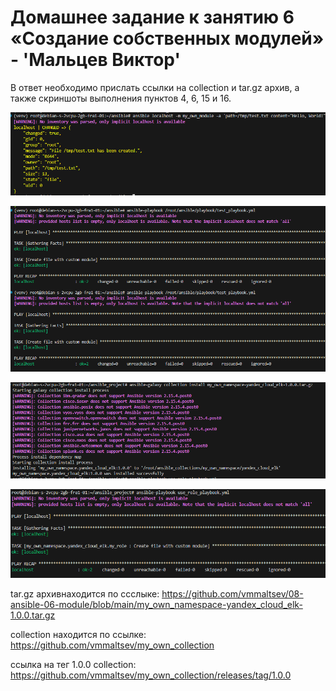 # Домашнее задание к занятию 6 «Создание собственных модулей» - 'Мальцев Виктор'


В ответ необходимо прислать ссылки на collection и tar.gz архив, а также скриншоты выполнения пунктов 4, 6, 15 и 16.

![Изображение](https://github.com/vmmaltsev/screenshot/blob/main/Screenshot_33.png "4")

![Изображение](https://github.com/vmmaltsev/screenshot/blob/main/Screenshot_34.png "6")

![Изображение](https://github.com/vmmaltsev/screenshot/blob/main/Screenshot_35.png "15")

![Изображение](https://github.com/vmmaltsev/screenshot/blob/main/Screenshot_36.png "16")

tar.gz архивнаходится по ссслыке: https://github.com/vmmaltsev/08-ansible-06-module/blob/main/my_own_namespace-yandex_cloud_elk-1.0.0.tar.gz

collection находится по ссылке: https://github.com/vmmaltsev/my_own_collection

ссылка на тег 1.0.0 collection: https://github.com/vmmaltsev/my_own_collection/releases/tag/1.0.0


